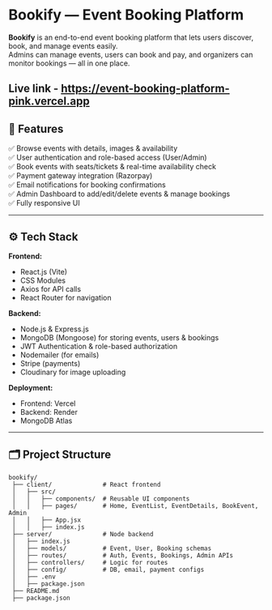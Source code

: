 # Bookify — Event Booking Platform

**Bookify** is an end-to-end event booking platform that lets users discover, book, and manage events easily.  
Admins can manage events, users can book and pay, and organizers can monitor bookings — all in one place.

Live link - https://event-booking-platform-pink.vercel.app
---

## 📌 **Features**

✅ Browse events with details, images & availability  
✅ User authentication and role-based access (User/Admin)  
✅ Book events with seats/tickets & real-time availability check  
✅ Payment gateway integration (Razorpay)  
✅ Email notifications for booking confirmations  
✅ Admin Dashboard to add/edit/delete events & manage bookings  
✅ Fully responsive UI

---

## ⚙️ **Tech Stack**

**Frontend:**  
- React.js (Vite)  
- CSS Modules  
- Axios for API calls  
- React Router for navigation

**Backend:**  
- Node.js & Express.js  
- MongoDB (Mongoose) for storing events, users & bookings  
- JWT Authentication & role-based authorization  
- Nodemailer (for emails)  
- Stripe (payments)
- Cloudinary for image uploading

**Deployment:**  
- Frontend: Vercel  
- Backend: Render 
- MongoDB Atlas

---

## 🗂️ **Project Structure**

```plaintext
bookify/
 ├── client/              # React frontend
 │   ├── src/
 │   │   ├── components/  # Reusable UI components
 │   │   ├── pages/       # Home, EventList, EventDetails, BookEvent, Admin
 │   │   ├── App.jsx
 │   │   ├── index.js
 ├── server/              # Node backend
 │   ├── index.js
 │   ├── models/          # Event, User, Booking schemas
 │   ├── routes/          # Auth, Events, Bookings, Admin APIs
 │   ├── controllers/     # Logic for routes
 │   ├── config/          # DB, email, payment configs
 │   ├── .env
 │   ├── package.json
 ├── README.md
 ├── package.json
